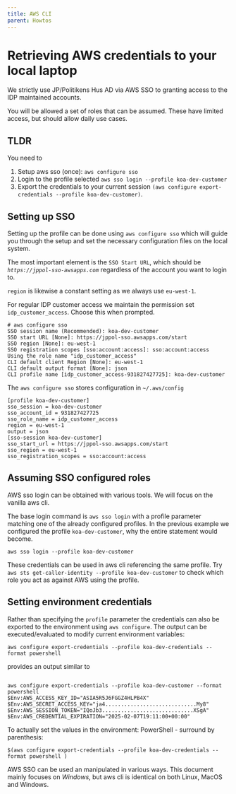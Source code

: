 ```yaml
---
title: AWS CLI
parent: Howtos
---
```

# Retrieving AWS credentials to your local laptop

We strictly use JP/Politikens Hus AD via AWS SSO to granting access to the IDP maintained accounts. 

You will be allowed a set of roles that can be assumed. These have limited access, but should allow daily 
use cases. 

## TLDR
You need to 
1. Setup aws sso (once): `aws configure sso`
2. Login to the profile selected `aws sso login --profile koa-dev-customer`
3. Export the credentials to your current session `(aws configure export-credentials --profile koa-dev-customer)`.


## Setting up SSO
Setting up the profile can be done using `aws configure sso` which will guide you through the setup and set the necessary 
configuration files on the local system. 

The most important element is the `SSO Start URL`, which should be *`https://jppol-sso-awsapps.com`* regardless of the account you want to login to. 

`region` is likewise a constant setting as we always use `eu-west-1`. 

For regular IDP customer access we maintain the permission set `idp_customer_access`. Choose this when prompted. 

```
# aws configure sso 
SSO session name (Recommended): koa-dev-customer
SSO start URL [None]: https://jppol-sso.awsapps.com/start
SSO region [None]: eu-west-1
SSO registration scopes [sso:account:access]: sso:account:access
Using the role name "idp_customer_access"
CLI default client Region [None]: eu-west-1
CLI default output format [None]: json
CLI profile name [idp_customer_access-931827427725]: koa-dev-customer
```
The `aws configure sso` stores configuration in `~/.aws/config`
```
[profile koa-dev-customer]
sso_session = koa-dev-customer
sso_account_id = 931827427725
sso_role_name = idp_customer_access
region = eu-west-1
output = json
[sso-session koa-dev-customer]
sso_start_url = https://jppol-sso.awsapps.com/start
sso_region = eu-west-1
sso_registration_scopes = sso:account:access
```

## Assuming SSO configured roles 
AWS sso login can be obtained with various tools. We will focus on the vanilla aws cli. 

The base login command is `aws sso login` with a profile parameter matching one of the already configured profiles. 
In the previous example we configured the profile `koa-dev-customer`, why the entire statement would become. 
``` 
aws sso login --profile koa-dev-customer
```

These credentials can be used in aws cli referencing the same profile. Try `aws sts get-caller-identity --profile koa-dev-customer` to check 
which role you act as against AWS using the profile. 

## Setting environment credentials 
Rather than specifying the `profile` parameter the credentials can also be exported to the environment using 
`aws configure`. The output can be executed/evaluated to modify current environment variables: 

```
aws configure export-credentials --profile koa-dev-credentials --format powershell
```
provides an output similar to 
```

aws configure export-credentials --profile koa-dev-customer --format powershell
$Env:AWS_ACCESS_KEY_ID="ASIA5R5J6FGGZ4HLPB4X"
$Env:AWS_SECRET_ACCESS_KEY="ja4.............................My8"
$Env:AWS_SESSION_TOKEN="IQoJb3.............................XSgA"
$Env:AWS_CREDENTIAL_EXPIRATION="2025-02-07T19:11:00+00:00"
```

To actually set the values in the environment: 
PowerShell - surround by parenthesis: 
```
$(aws configure export-credentials --profile koa-dev-credentials --format powershell )
```




AWS SSO can be used an manipulated in various ways. This document mainly focuses on _Windows_, but aws cli 
is identical on both Linux, MacOS and Windows.
